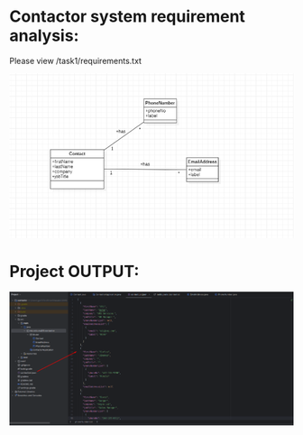 # Contactor system requirement analysis:

Please view /task1/requirements.txt

![class-diagram.png](task1/class-diagram.png)

# Project OUTPUT:

![img.png](img.png)